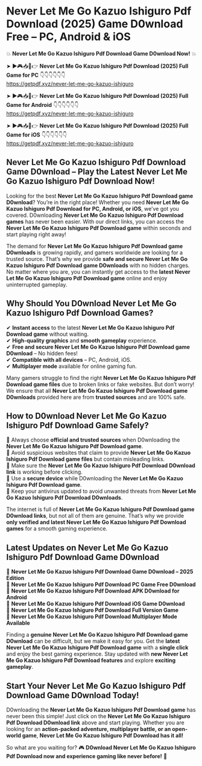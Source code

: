 # Never Let Me Go Kazuo Ishiguro Pdf Download (2025) Game D0wnload Free – PC, Android & iOS

💥 **Never Let Me Go Kazuo Ishiguro Pdf Download Game D0wnload Now!** 💥  

➤ ►🎮📥📱👉 **Never Let Me Go Kazuo Ishiguro Pdf Download (2025) Full Game for PC** 👇👇👇👇👇👇  
https://getpdf.xyz/never-let-me-go-kazuo-ishiguro  

➤ ►🎮📥📱👉 **Never Let Me Go Kazuo Ishiguro Pdf Download (2025) Full Game for Android** 👇👇👇👇👇👇  
https://getpdf.xyz/never-let-me-go-kazuo-ishiguro  

➤ ►🎮📥📱👉 **Never Let Me Go Kazuo Ishiguro Pdf Download (2025) Full Game for iOS** 👇👇👇👇👇👇  
https://getpdf.xyz/never-let-me-go-kazuo-ishiguro  

## Never Let Me Go Kazuo Ishiguro Pdf Download Game D0wnload – Play the Latest Never Let Me Go Kazuo Ishiguro Pdf Download Now!

Looking for the best **Never Let Me Go Kazuo Ishiguro Pdf Download game D0wnload**? You’re in the right place! Whether you need **Never Let Me Go Kazuo Ishiguro Pdf Download for PC, Android, or iOS**, we’ve got you covered. D0wnloading **Never Let Me Go Kazuo Ishiguro Pdf Download games** has never been easier. With our direct links, you can access the **Never Let Me Go Kazuo Ishiguro Pdf Download game** within seconds and start playing right away!  

The demand for **Never Let Me Go Kazuo Ishiguro Pdf Download game D0wnloads** is growing rapidly, and gamers worldwide are looking for a trusted source. That’s why we provide **safe and secure Never Let Me Go Kazuo Ishiguro Pdf Download game D0wnloads** with no hidden charges. No matter where you are, you can instantly get access to the **latest Never Let Me Go Kazuo Ishiguro Pdf Download game** online and enjoy uninterrupted gameplay.  

## **Why Should You D0wnload Never Let Me Go Kazuo Ishiguro Pdf Download Games?**  

✔ **Instant access** to the latest **Never Let Me Go Kazuo Ishiguro Pdf Download game** without waiting.  
✔ **High-quality graphics** and **smooth gameplay** experience.  
✔ **Free and secure Never Let Me Go Kazuo Ishiguro Pdf Download game D0wnload** – No hidden fees!  
✔ **Compatible with all devices** – PC, Android, iOS.  
✔ **Multiplayer mode** available for online gaming fun.  

Many gamers struggle to find the right **Never Let Me Go Kazuo Ishiguro Pdf Download game files** due to broken links or fake websites. But don’t worry! We ensure that all **Never Let Me Go Kazuo Ishiguro Pdf Download game D0wnloads** provided here are from **trusted sources** and are 100% safe.  

## **How to D0wnload Never Let Me Go Kazuo Ishiguro Pdf Download Game Safely?**  

📌 Always choose **official and trusted sources** when D0wnloading the **Never Let Me Go Kazuo Ishiguro Pdf Download game**.  
📌 Avoid suspicious websites that claim to provide **Never Let Me Go Kazuo Ishiguro Pdf Download game files** but contain misleading links.  
📌 Make sure the **Never Let Me Go Kazuo Ishiguro Pdf Download D0wnload link** is working before clicking.  
📌 Use a **secure device** while D0wnloading the **Never Let Me Go Kazuo Ishiguro Pdf Download game**.  
📌 Keep your antivirus updated to avoid unwanted threats from **Never Let Me Go Kazuo Ishiguro Pdf Download D0wnloads**.  

The internet is full of **Never Let Me Go Kazuo Ishiguro Pdf Download game D0wnload links**, but not all of them are genuine. That’s why we provide **only verified and latest Never Let Me Go Kazuo Ishiguro Pdf Download games** for a smooth gaming experience.  

## **Latest Updates on Never Let Me Go Kazuo Ishiguro Pdf Download Game D0wnload**  

🔹 **Never Let Me Go Kazuo Ishiguro Pdf Download Game D0wnload – 2025 Edition**  
🔹 **Never Let Me Go Kazuo Ishiguro Pdf Download PC Game Free D0wnload**  
🔹 **Never Let Me Go Kazuo Ishiguro Pdf Download APK D0wnload for Android**  
🔹 **Never Let Me Go Kazuo Ishiguro Pdf Download iOS Game D0wnload**  
🔹 **Never Let Me Go Kazuo Ishiguro Pdf Download Full Version Game**  
🔹 **Never Let Me Go Kazuo Ishiguro Pdf Download Multiplayer Mode Available**  

Finding a **genuine Never Let Me Go Kazuo Ishiguro Pdf Download game D0wnload** can be difficult, but we make it easy for you. Get the **latest Never Let Me Go Kazuo Ishiguro Pdf Download game** with a **single click** and enjoy the best gaming experience. Stay updated with **new Never Let Me Go Kazuo Ishiguro Pdf Download features** and explore **exciting gameplay**.  

## **Start Your Never Let Me Go Kazuo Ishiguro Pdf Download Game D0wnload Today!**  

D0wnloading the **Never Let Me Go Kazuo Ishiguro Pdf Download game** has never been this simple! Just click on the **Never Let Me Go Kazuo Ishiguro Pdf Download D0wnload link** above and start playing. Whether you are looking for an **action-packed adventure, multiplayer battle, or an open-world game**, **Never Let Me Go Kazuo Ishiguro Pdf Download has it all!**  

So what are you waiting for? 🎮 **D0wnload Never Let Me Go Kazuo Ishiguro Pdf Download now and experience gaming like never before!** 🚀  